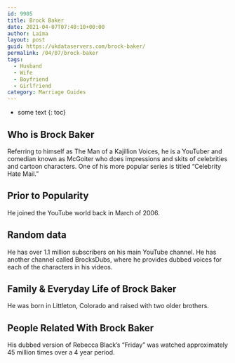 ```yaml
---
id: 9905
title: Brock Baker
date: 2021-04-07T07:40:10+00:00
author: Laima
layout: post
guid: https://ukdataservers.com/brock-baker/
permalink: /04/07/brock-baker
tags:
  - Husband
  - Wife
  - Boyfriend
  - Girlfriend
category: Marriage Guides
---
```


* some text
{: toc}


## Who is Brock Baker
                  
                  
                  
Referring to himself as The Man of a Kajillion Voices, he is a YouTuber and comedian known as McGoiter who does impressions and skits of celebrities and cartoon characters. One of his more popular series is titled &#8220;Celebrity Hate Mail.&#8221;
                  
              
            
              
            
                
                
                
## Prior to Popularity
                  
                  
                  
He joined the YouTube world back in March of 2006.
                  
              
            
              
            
                
                
                
## Random data
                  
                  
                  
He has over 1.1 million subscribers on his main YouTube channel. He has another channel called BrocksDubs, where he provides dubbed voices for each of the characters in his videos.
                  
              
            
              
            
                
                
                
## Family & Everyday Life of Brock Baker
                  
                  
                  
He was born in Littleton, Colorado and raised with two older brothers.
                  
              
            
              
            
                
                
                
## People Related With Brock Baker
                  
                  
                  
His dubbed version of Rebecca Black&#8217;s &#8220;Friday&#8221; was watched approximately 45 million times over a 4 year period.
                  
              
            
              
            
                
              
            
              
              
            
            
              
            
          
          
          